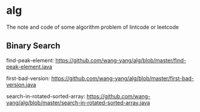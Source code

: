 # alg
The note and code of some algorithm problem of lintcode or leetcode

## Binary Search
  find-peak-element: <https://github.com/wang-yang/alg/blob/master/find-peak-element.java>

  first-bad-version: <https://github.com/wang-yang/alg/blob/master/first-bad-version.java>
  
  search-in-rotated-sorted-array: <https://github.com/wang-yang/alg/blob/master/search-in-rotated-sorted-array.java>
